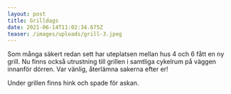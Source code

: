 ```yaml
---
layout: post
title: Grilldags
date: 2021-06-14T11:02:34.675Z
teaser: /images/uploads/grill-3.jpeg
---
```

Som många säkert redan sett har uteplatsen mellan hus 4 och 6 fått en ny grill. Nu finns också utrustning till grillen i samtliga cykelrum på väggen innanför dörren. Var vänlig, återlämna sakerna efter er!

Under grillen finns hink och spade för askan.